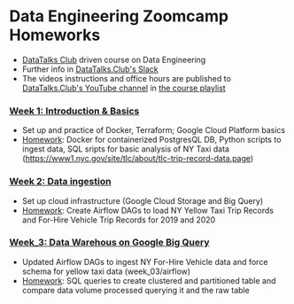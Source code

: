 # Data Engineering Zoomcamp Homeworks

- [DataTalks Club](https://datatalks.club/) driven course on Data Engineering
- Further info in [DataTalks.Club's Slack](https://datatalks.club/slack.html)
- The videos instructions and office hours are published to [DataTalks.Club's YouTube channel](https://www.youtube.com/c/DataTalksClub) in [the course playlist](https://www.youtube.com/playlist?list=PL3MmuxUbc_hJed7dXYoJw8DoCuVHhGEQb) 


### [Week 1: Introduction & Basics](week_01)

- Set up and practice of Docker, Terraform; Google Cloud Platform basics
- [Homework](week_01/docker_sql/): Docker for containerized PostgresQL DB, Python scripts to ingest data, SQL sripts for basic analysis of NY Taxi data (https://www1.nyc.gov/site/tlc/about/tlc-trip-record-data.page)


### [Week 2: Data ingestion](week_02)

- Set up cloud infrastructure (Google Cloud Storage and Big Query)
-  [Homework](week_02/airflow/dags_new/): Create Airflow DAGs to load NY Yellow Taxi Trip Records and For-Hire Vehicle Trip Records for 2019 and 2020


### [Week_3: Data Warehous on Google Big Query](week_03)

- Updated Airflow DAGs to ingest NY For-Hire Vehicle data and force schema for yellow taxi data (week_03/airflow)
- [Homework](week_03/dwh): SQL queries to create clustered and partitioned table and compare data volume processed querying it and the raw table
